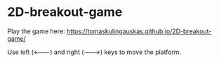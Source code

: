 # 2D-breakout-game
Play the game here:
https://tomaskulingauskas.github.io/2D-breakout-game/

Use left (<---) and right (--->) keys to move the platform.
